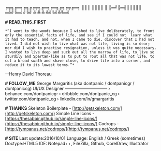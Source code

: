 ╔╦╗╔═╗╔╗╔╔╦╗╔═╗╔═╗╔╗╔╦╔═╗
 ║║║ ║║║║ ║ ╠═╝╠═╣║║║║║  
═╩╝╚═╝╝╚╝ ╩ ╩  ╩ ╩╝╚╝╩╚═╝
                                                                         
**# READ_THIS_FIRST**

    *“I went to the woods because I wished to live deliberately, to front only the essential facts of life, and see if I could not 	learn what it had to teach, and not, when I came to die, discover that I had not lived. I did not wish to live what was not life, living is so dear; nor did I wish to practise resignation, unless it was quite necessary. I wanted to live deep and suck out all the marrow of life, to live so sturdily and Spartan-like as to put to rout all that was not life, to cut a broad swath and shave close, to drive life into a corner, and reduce it to its lowest terms.”* 

  --Henry David Thoreau
	

**# FOLLOW_ME**
	George Margaritis (aka dontpanic / dontpanicgr / dontpaniccg)
	UI/UX Designer 
	––––––––––––––––––––
	› behance.com/dontpanicgr
	› dribbble.com/dontpanic_cg
	› twitter.com/dontpanic_cg
	› linkedin.com/in/gmargaritis


**# THANKS**
	Skeleton Boilerplate	-	[http://getskeleton.com/](http://getskeleton.com/)
	Simple Line Icons	-	[https://thesabbir.github.io/simple-line-icons/](https://thesabbir.github.io/simple-line-icons/)
	Codrops - [http://tympanus.net/codrops/](http://tympanus.net/codrops/)


**# SITE**
	Last update:2016/10/01
	Language: English / Greek (sometimes)
	Doctype:HTML5
	IDE: Notepad++, FileZilla, Github, CorelDraw, Illustrator
